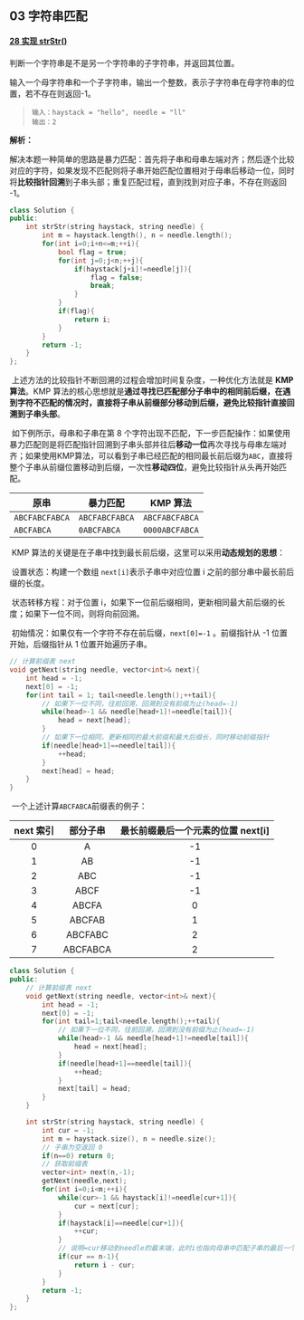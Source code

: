 ## 03 字符串匹配

#### [28 实现 strStr()](https://leetcode-cn.com/problems/implement-strstr/)

判断一个字符串是不是另一个字符串的子字符串，并返回其位置。

输入一个母字符串和一个子字符串，输出一个整数，表示子字符串在母字符串的位置，若不存在则返回-1。

> ```
> 输入：haystack = "hello", needle = "ll"
> 输出：2
> ```

**解析：**

​	解决本题一种简单的思路是暴力匹配：首先将子串和母串左端对齐；然后逐个比较对应的字符，如果发现不匹配则将子串开始匹配位置相对于母串后移动一位，同时将**比较指针回溯**到子串头部；重复匹配过程，直到找到对应子串，不存在则返回 -1。

```cpp
class Solution {
public:
    int strStr(string haystack, string needle) {
        int m = haystack.length(), n = needle.length();
        for(int i=0;i+n<=m;++i){
            bool flag = true;
            for(int j=0;j<n;++j){
                if(haystack[j+i]!=needle[j]){
                    flag = false;
                    break;
                }
            }
            if(flag){
                return i;
            }
        }
        return -1;
    }
};
```

​	上述方法的比较指针不断回溯的过程会增加时间复杂度，一种优化方法就是 **KMP 算法**。KMP 算法的核心思想就是**通过寻找已匹配部分子串中的相同前后缀，在遇到字符不匹配的情况时，直接将子串从前缀部分移动到后缀，避免比较指针直接回溯到子串头部**。

​	如下例所示，母串和子串在第 8 个字符出现不匹配，下一步匹配操作：如果使用暴力匹配则是将匹配指针回溯到子串头部并往后**移动一位**再次寻找与母串左端对齐；如果使用KMP算法，可以看到子串已经匹配的相同最长前后缀为`ABC`，直接将整个子串从前缀位置移动到后缀，一次性**移动四位**，避免比较指针从头再开始匹配。

| 原串           | 暴力匹配       | KMP 算法       |
| -------------- | -------------- | -------------- |
| `ABCFABCFABCA` | `ABCFABCFABCA` | `ABCFABCFABCA` |
| `ABCFABCA`     | `0ABCFABCA`    | `0000ABCFABCA` |

​	KMP 算法的关键是在子串中找到最长前后缀，这里可以采用**动态规划的思想**：

​	设置状态：构建一个数组 `next[i]`表示子串中对应位置 i 之前的部分串中最长前后缀的长度。 

​	状态转移方程：对于位置 i，如果下一位前后缀相同，更新相同最大前后缀的长度；如果下一位不同，则将向前回溯。

​	初始情况：如果仅有一个字符不存在前后缀，`next[0]=-1` 。前缀指针从 -1 位置开始，后缀指针从 1 位置开始遍历子串。

```cpp
// 计算前缀表 next
void getNext(string needle, vector<int>& next){
    int head = -1;
    next[0] = -1;
    for(int tail = 1; tail<needle.length();++tail){
        // 如果下一位不同，往前回溯，回溯到没有前缀为止(head=-1)
        while(head>-1 && needle[head+1]!=needle[tail]){
            head = next[head];
        }
        // 如果下一位相同，更新相同的最大前缀和最大后缀长，同时移动前缀指针
        if(needle[head+1]==needle[tail]){
            ++head;
        }
        next[head] = head;
    }
}
```

​	一个上述计算`ABCFABCA`前缀表的例子：

| next 索引 | 部分子串 | 最长前缀最后一个元素的位置 next[i] |
| :-------: | :------: | :--------------------------------: |
|     0     |    A     |                 -1                 |
|     1     |    AB    |                 -1                 |
|     2     |   ABC    |                 -1                 |
|     3     |   ABCF   |                 -1                 |
|     4     |  ABCFA   |                 0                  |
|     5     |  ABCFAB  |                 1                  |
|     6     | ABCFABC  |                 2                  |
|     7     | ABCFABCA |                 2                  |

```cpp
class Solution {
public:
	// 计算前缀表 next
    void getNext(string needle, vector<int>& next){
        int head = -1;
        next[0] = -1;
        for(int tail=1;tail<needle.length();++tail){
            // 如果下一位不同，往前回溯，回溯到没有前缀为止(head=-1)
            while(head>-1 && needle[head+1]!=needle[tail]){
                head = next[head];
            }
            if(needle[head+1]==needle[tail]){
                ++head;
            }
            next[tail] = head;
        }
    }

    int strStr(string haystack, string needle) {
        int cur = -1;
        int m = haystack.size(), n = needle.size();
        // 子串为空返回 0 
        if(n==0) return 0;
        // 获取前缀表
        vector<int> next(n,-1);
        getNext(needle,next);
        for(int i=0;i<m;++i){
            while(cur>-1 && haystack[i]!=needle[cur+1]){
                cur = next[cur];
            }
            if(haystack[i]==needle[cur+1]){
                ++cur;
            }
            // 说明=cur移动到needle的最末端，此时i也指向母串中匹配子串的最后一个位置，返回此时匹配子串最左端的位置
            if(cur == n-1){
                return i - cur;
            }
        }
        return -1;
    }
};
```


